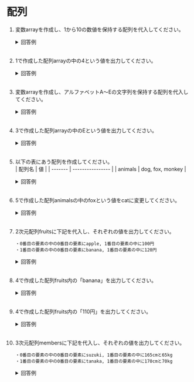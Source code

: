 # 配列

1. 変数arrayを作成し、1から10の数値を保持する配列を代入してください。

    <details><summary>回答例</summary><div>
            
    ```
    int[] array = {1, 2, 3, 4, 5, 6, 7, 8, 9, 10};
    ```
            
    </div></details>
        

    <br>

2. 1で作成した配列arrayの中の4という値を出力してください。

    <details><summary>回答例</summary><div>
            
    ```
    int[] array = {1, 2, 3, 4, 5, 6, 7, 8, 9, 10};
    System.out.println(array[3]);
    ```
            
    </div></details>
        

    <br>

3. 変数arrayを作成し、アルファベットA〜Eの文字列を保持する配列を代入してください。

    <details><summary>回答例</summary><div>
            
    ```
    String[] array = {"A", "B", "C", "D", "E"};
    ```
            
    </div></details>
        

    <br>

4. 3で作成した配列arrayの中のEという値を出力してください。

    <details><summary>回答例</summary><div>
            
    ```
    System.out.println(array[4]);
    ```
            
    </div></details>
        

    <br>

	
5. 以下の表にあう配列を作成してください。   
    | 配列名  | 値               |
    | ------- | ---------------- |
    | animals | dog, fox, monkey |

    <details><summary>回答例</summary><div>

    ```
    String[] animals = {"dog", "fox", "monkey"};
    ```
        
    </div></details>
        

    <br>

6. 5で作成した配列animalsの中のfoxという値をcatに変更してください。

    <details><summary>回答例</summary><div>

    ```
    animals[1] = cat;
    ```
        
    </div></details>
        

    <br>

7. 2次元配列fruitsに下記を代入し、それぞれの値を出力してください。
    ```
    ・0番目の要素の中の0番目の要素にapple, 1番目の要素の中に100円
    ・1番目の要素の中の0番目の要素にbanana, 1番目の要素の中に120円
    ```

    <details><summary>回答例</summary><div>
            
    ```
    String[][] fruits = { { "apple", "100円" }, { "banana", "110円" } };
    ```
            
    </div></details>
        

    <br>
	
8. 4で作成した配列fruits内の「banana」を出力してください。

    <details><summary>回答例</summary><div>
            
    ```
    System.out.println(fruits[1][0]);
    ```
            
    </div></details>
        

    <br>
	
9. 4で作成した配列fruits内の「110円」を出力してください。

    <details><summary>回答例</summary><div>
            
    ```
    System.out.println(fruits[1][1]);
    ```
            
    </div></details>
        

    <br>
	
10. 3次元配列membersに下記を代入し、それぞれの値を出力してください。

    ```
    ・0番目の要素の中の0番目の要素にsuzuki, 1番目の要素の中に165cmと65kg
    ・1番目の要素の中の0番目の要素にtanaka, 1番目の要素の中に170cmと70kg
    ```

    <details><summary>回答例</summary><div>
            
    ```
    String[][][] members = { { {"suzuki"}, {"165cm", "65kg"} }, { {"tanaka"}, {"170cm", "70kg"} } };
    ```
            
    </div></details>
        

    <br>
